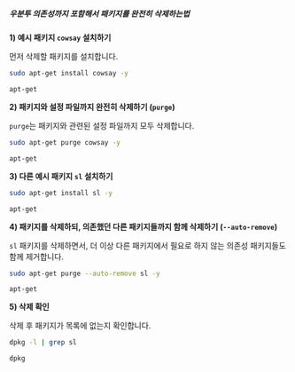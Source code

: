 ##### 우분투 의존성까지 포함해서 패키지를 완전히 삭제하는법 #####

**1) 예시 패키지 `cowsay` 설치하기**

먼저 삭제할 패키지를 설치합니다.
```bash
sudo apt-get install cowsay -y
```

```tech
apt-get
```

**2) 패키지와 설정 파일까지 완전히 삭제하기 (`purge`)**

`purge`는 패키지와 관련된 설정 파일까지 모두 삭제합니다.
```bash
sudo apt-get purge cowsay -y
```

```tech
apt-get
```

**3) 다른 예시 패키지 `sl` 설치하기**

```bash
sudo apt-get install sl -y
```

```tech
apt-get
```

**4) 패키지를 삭제하되, 의존했던 다른 패키지들까지 함께 삭제하기 (`--auto-remove`)**

`sl` 패키지를 삭제하면서, 더 이상 다른 패키지에서 필요로 하지 않는 의존성 패키지들도 함께 제거합니다.
```bash
sudo apt-get purge --auto-remove sl -y
```

```tech
apt-get
```

**5) 삭제 확인**

삭제 후 패키지가 목록에 없는지 확인합니다.
```bash
dpkg -l | grep sl
```

```tech
dpkg
```

